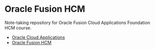 # Oracle Fusion HCM

Note-taking repository for Oracle Fusion Cloud Applications Foundation HCM course.

- [Oracle Cloud Applications](./docs/cloud_applications.md)
- [Oracle Fusion HCM](./docs/fusion_hcm.md)